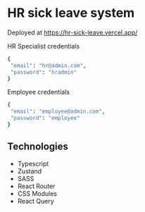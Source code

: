 # HR sick leave system

Deployed at
https://hr-sick-leave.vercel.app/

HR Specialist credentials

```bash
{
 "email": "hr@admin.com",
 "password": "hradmin"
}
```

Employee credentials

```bash
{
 "email": "employee@admin.com",
 "password": "employee"
}
```

## Technologies

- Typescript
- Zustand
- SASS
- React Router
- CSS Modules
- React Query

